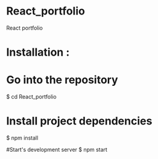 # React_portfolio
React portfolio
# Installation :

# Go into the repository
$ cd React_portfolio

# Install project dependencies
$ npm install

#Start's development server
$ npm start
